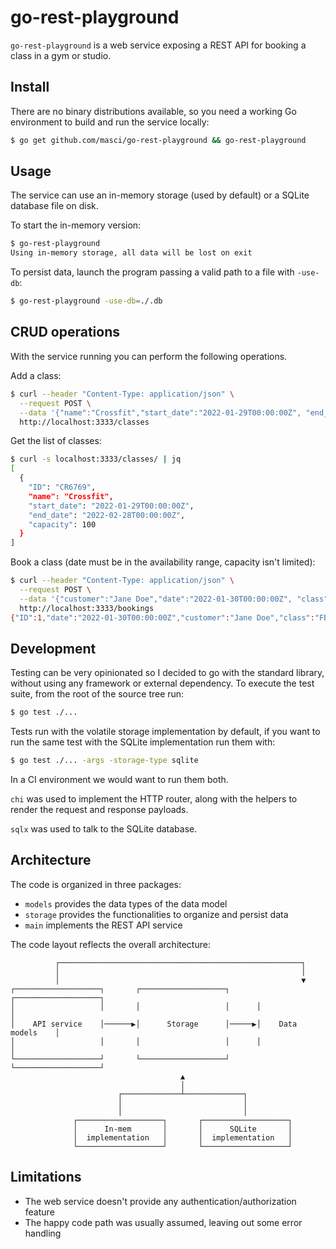 # go-rest-playground

`go-rest-playground` is a web service exposing a REST API for booking a class in a gym or studio.

## Install

There are no binary distributions available, so you need a working Go environment to build and
run the service locally:
```sh
$ go get github.com/masci/go-rest-playground && go-rest-playground
```

## Usage

The service can use an in-memory storage (used by default) or a SQLite database file on disk.

To start the in-memory version:
```sh
$ go-rest-playground
Using in-memory storage, all data will be lost on exit
```

To persist data, launch the program passing a valid path to a file with `-use-db`:
```sh
$ go-rest-playground -use-db=./.db
```

## CRUD operations

With the service running you can perform the following operations.

Add a class:
```sh
$ curl --header "Content-Type: application/json" \
  --request POST \
  --data '{"name":"Crossfit","start_date":"2022-01-29T00:00:00Z", "end_date": "2022-02-28T00:00:00Z", "capacity": 100}' \
  http://localhost:3333/classes
```

Get the list of classes:
```sh
$ curl -s localhost:3333/classes/ | jq
[
  {
    "ID": "CR6769",
    "name": "Crossfit",
    "start_date": "2022-01-29T00:00:00Z",
    "end_date": "2022-02-28T00:00:00Z",
    "capacity": 100
  }
]
```

Book a class (date must be in the availability range, capacity isn't limited):
```sh
$ curl --header "Content-Type: application/json" \
  --request POST \
  --data '{"customer":"Jane Doe","date":"2022-01-30T00:00:00Z", "class": "FB0001"}' \
  http://localhost:3333/bookings
{"ID":1,"date":"2022-01-30T00:00:00Z","customer":"Jane Doe","class":"FB0001"}
```

## Development

Testing can be very opinionated so I decided to go with the standard library, without
using any framework or external dependency. To execute the test suite, from the root
of the source tree run:
```sh
$ go test ./...
```

Tests run with the volatile storage implementation by default, if you want to run
the same test with the SQLite implementation run them with:
```sh
$ go test ./... -args -storage-type sqlite
```
In a CI environment we would want to run them both.

`chi` was used to implement the HTTP router, along with the helpers to render the
request and response payloads.

`sqlx` was used to talk to the SQLite database.

## Architecture

The code is organized in three packages:
- `models` provides the data types of the data model
- `storage` provides the functionalities to organize and persist data
- `main` implements the REST API service

The code layout reflects the overall architecture:

```
          ┌──────────────────────────────────────────────────────┐
          │                                                      │
          │                                                      ▼
┌───────────────────┐       ┌───────────────────┐      ┌───────────────────┐
│                   │       │                   │      │                   │
│    API service    │──────▶│      Storage      │─────▶│    Data models    │
│                   │       │                   │      │                   │
└───────────────────┘       └───────────────────┘      └───────────────────┘
                                      ▲
                                      │
                        ┌─────────────┴─────────────┐
                        │                           │
                        │                           │
              ┌───────────────────┐       ┌───────────────────┐
              │      In-mem       │       │      SQLite       │
              │  implementation   │       │  implementation   │
              └───────────────────┘       └───────────────────┘
```

## Limitations

- The web service doesn't provide any authentication/authorization feature
- The happy code path was usually assumed, leaving out some error handling